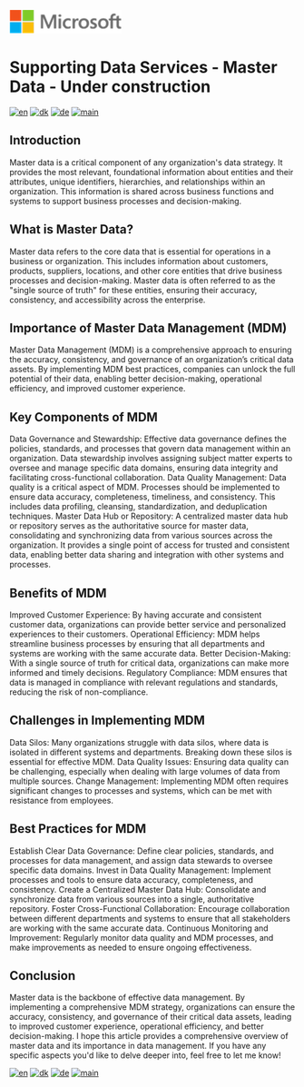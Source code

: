 ![microsoft](../../images/microsoft.png)

# Supporting Data Services - Master Data - Under construction

[![en](https://img.shields.io/badge/lang-en-blue.svg)](MasterData.md)
[![dk](https://img.shields.io/badge/lang-da-red.svg)](MasterData-da.md)
[![de](https://img.shields.io/badge/lang-de-yellow.svg)](MasterData-de.md)
[![main](https://img.shields.io/badge/main-document-green.svg)](../../README.md)

## Introduction

Master data is a critical component of any organization's data strategy. It provides the most relevant, foundational information about entities and their attributes, unique identifiers, hierarchies, and relationships within an organization. This information is shared across business functions and systems to support business processes and decision-making.

## What is Master Data?

Master data refers to the core data that is essential for operations in a business or organization. This includes information about customers, products, suppliers, locations, and other core entities that drive business processes and decision-making. Master data is often referred to as the "single source of truth" for these entities, ensuring their accuracy, consistency, and accessibility across the enterprise.

## Importance of Master Data Management (MDM)

Master Data Management (MDM) is a comprehensive approach to ensuring the accuracy, consistency, and governance of an organization’s critical data assets. By implementing MDM best practices, companies can unlock the full potential of their data, enabling better decision-making, operational efficiency, and improved customer experience.

## Key Components of MDM

Data Governance and Stewardship: Effective data governance defines the policies, standards, and processes that govern data management within an organization. Data stewardship involves assigning subject matter experts to oversee and manage specific data domains, ensuring data integrity and facilitating cross-functional collaboration.
Data Quality Management: Data quality is a critical aspect of MDM. Processes should be implemented to ensure data accuracy, completeness, timeliness, and consistency. This includes data profiling, cleansing, standardization, and deduplication techniques.
Master Data Hub or Repository: A centralized master data hub or repository serves as the authoritative source for master data, consolidating and synchronizing data from various sources across the organization. It provides a single point of access for trusted and consistent data, enabling better data sharing and integration with other systems and processes.

## Benefits of MDM

Improved Customer Experience: By having accurate and consistent customer data, organizations can provide better service and personalized experiences to their customers.
Operational Efficiency: MDM helps streamline business processes by ensuring that all departments and systems are working with the same accurate data.
Better Decision-Making: With a single source of truth for critical data, organizations can make more informed and timely decisions.
Regulatory Compliance: MDM ensures that data is managed in compliance with relevant regulations and standards, reducing the risk of non-compliance.

## Challenges in Implementing MDM

Data Silos: Many organizations struggle with data silos, where data is isolated in different systems and departments. Breaking down these silos is essential for effective MDM.
Data Quality Issues: Ensuring data quality can be challenging, especially when dealing with large volumes of data from multiple sources.
Change Management: Implementing MDM often requires significant changes to processes and systems, which can be met with resistance from employees.

## Best Practices for MDM

Establish Clear Data Governance: Define clear policies, standards, and processes for data management, and assign data stewards to oversee specific data domains.
Invest in Data Quality Management: Implement processes and tools to ensure data accuracy, completeness, and consistency.
Create a Centralized Master Data Hub: Consolidate and synchronize data from various sources into a single, authoritative repository.
Foster Cross-Functional Collaboration: Encourage collaboration between different departments and systems to ensure that all stakeholders are working with the same accurate data.
Continuous Monitoring and Improvement: Regularly monitor data quality and MDM processes, and make improvements as needed to ensure ongoing effectiveness.

## Conclusion

Master data is the backbone of effective data management. By implementing a comprehensive MDM strategy, organizations can ensure the accuracy, consistency, and governance of their critical data assets, leading to improved customer experience, operational efficiency, and better decision-making.
I hope this article provides a comprehensive overview of master data and its importance in data management. If you have any specific aspects you'd like to delve deeper into, feel free to let me know!

[![en](https://img.shields.io/badge/lang-en-blue.svg)](MasterData.md)
[![dk](https://img.shields.io/badge/lang-da-red.svg)](MasterData-da.md)
[![de](https://img.shields.io/badge/lang-de-yellow.svg)](MasterData-de.md)
[![main](https://img.shields.io/badge/main-document-green.svg)](../../README.md)